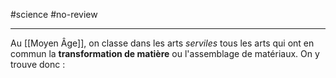 #science #no-review 

---
Au [[Moyen Âge]], on classe dans les arts _serviles_ tous les arts qui ont en commun la **transformation de matière** ou l'assemblage de matériaux.
On y trouve donc :

